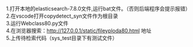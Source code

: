 1.打开本地的elasticsearch-7.8.0文件,运行bat文件。（否则后端程序会提示报错）  
2.在vscode打开copydetect_syn文件作为根目录  
3.运行Webclass80.py文件  
4.在浏览器搜索：http://127.0.0.1/static/fileyploda80.html 地址  
5.上传待检索代码（sys_test目录下有测试文件）  

